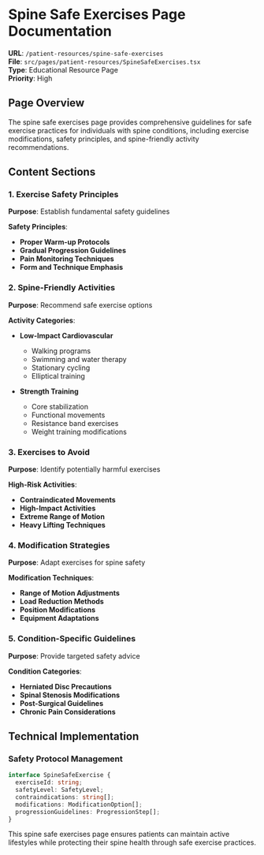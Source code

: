 # Spine Safe Exercises Page Documentation

**URL**: `/patient-resources/spine-safe-exercises`  
**File**: `src/pages/patient-resources/SpineSafeExercises.tsx`  
**Type**: Educational Resource Page  
**Priority**: High

## Page Overview

The spine safe exercises page provides comprehensive guidelines for safe exercise practices for individuals with spine conditions, including exercise modifications, safety principles, and spine-friendly activity recommendations.

## Content Sections

### 1. Exercise Safety Principles
**Purpose**: Establish fundamental safety guidelines

**Safety Principles**:
- **Proper Warm-up Protocols**
- **Gradual Progression Guidelines**
- **Pain Monitoring Techniques**
- **Form and Technique Emphasis**

### 2. Spine-Friendly Activities
**Purpose**: Recommend safe exercise options

**Activity Categories**:
- **Low-Impact Cardiovascular**
  - Walking programs
  - Swimming and water therapy
  - Stationary cycling
  - Elliptical training

- **Strength Training**
  - Core stabilization
  - Functional movements
  - Resistance band exercises
  - Weight training modifications

### 3. Exercises to Avoid
**Purpose**: Identify potentially harmful exercises

**High-Risk Activities**:
- **Contraindicated Movements**
- **High-Impact Activities**
- **Extreme Range of Motion**
- **Heavy Lifting Techniques**

### 4. Modification Strategies
**Purpose**: Adapt exercises for spine safety

**Modification Techniques**:
- **Range of Motion Adjustments**
- **Load Reduction Methods**
- **Position Modifications**
- **Equipment Adaptations**

### 5. Condition-Specific Guidelines
**Purpose**: Provide targeted safety advice

**Condition Categories**:
- **Herniated Disc Precautions**
- **Spinal Stenosis Modifications**
- **Post-Surgical Guidelines**
- **Chronic Pain Considerations**

## Technical Implementation

### Safety Protocol Management
```typescript
interface SpineSafeExercise {
  exerciseId: string;
  safetyLevel: SafetyLevel;
  contraindications: string[];
  modifications: ModificationOption[];
  progressionGuidelines: ProgressionStep[];
}
```

This spine safe exercises page ensures patients can maintain active lifestyles while protecting their spine health through safe exercise practices.
